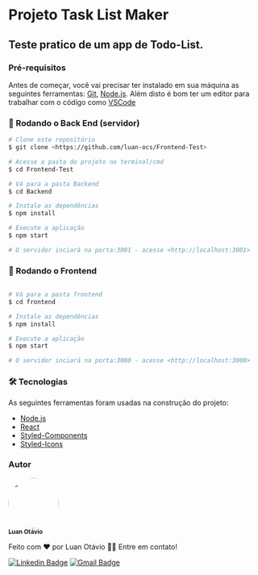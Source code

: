 # Projeto Task List Maker

## Teste pratico de um app de Todo-List.

### Pré-requisitos

Antes de começar, você vai precisar ter instalado em sua máquina as seguintes ferramentas:
[Git](https://git-scm.com), [Node.js](https://nodejs.org/en/). 
Além disto é bom ter um editor para trabalhar com o código como [VSCode](https://code.visualstudio.com/)

### 🎲 Rodando o Back End (servidor)

```bash
# Clone este repositório
$ git clone <https://github.com/luan-ocs/Frontend-Test>

# Acesse a pasta do projeto no terminal/cmd
$ cd Frontend-Test

# Vá para a pasta Backend
$ cd Backend

# Instale as dependências
$ npm install

# Execute a aplicação
$ npm start

# O servidor inciará na porta:3001 - acesse <http://localhost:3001>
```
### 🎲 Rodando o Frontend

```bash

# Vá para a pasta frontend
$ cd frontend

# Instale as dependências
$ npm install

# Execute a aplicação
$ npm start

# O servidor inciará na porta:3000 - acesse <http://localhost:3000>
```


### 🛠 Tecnologias

As seguintes ferramentas foram usadas na construção do projeto:

- [Node.js](https://nodejs.org/en/)
- [React](https://pt-br.reactjs.org/)
- [Styled-Components](https://styled-components.com/)
- [Styled-Icons](https://styled-icons.dev/)


### Autor 


<a href="https://github.com/luan-ocs">
 <img style="border-radius: 50%;" src="https://avatars.githubusercontent.com/u/78988879?s=400&u=34c3b61361455040821b4dfe8b0d79b88205e8f3&v=4" width="100px;" alt=""/>
 <br />
 <sub><b>Luan Otávio</b></sub></a>
 
 Feito com ❤️ por Luan Otávio 👋🏽 Entre em contato!
 
[![Linkedin Badge](https://img.shields.io/badge/-Luan-blue?style=flat-square&logo=Linkedin&logoColor=white&link=https://www.linkedin.com/in/luan-ot%C3%A1vio-a10b511b4/)](https://www.linkedin.com/in/luan-ot%C3%A1vio-a10b511b4/) 
[![Gmail Badge](https://img.shields.io/badge/-luanotaviocostasilva@gmail.com-c14438?style=flat-square&logo=Gmail&logoColor=white&link=mailto:luanotaviocostasilva@gmail.com)](mailto:luanotaviocostasilva@gmail.com)

